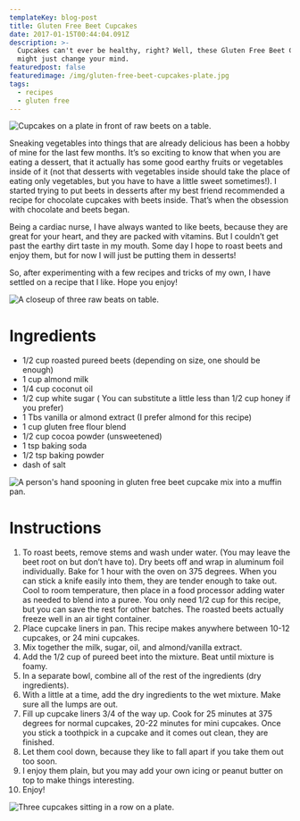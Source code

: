 ```yaml
---
templateKey: blog-post
title: Gluten Free Beet Cupcakes
date: 2017-01-15T00:44:04.091Z
description: >-
  Cupcakes can't ever be healthy, right? Well, these Gluten Free Beet Cupcakes
  might just change your mind.
featuredpost: false
featuredimage: /img/gluten-free-beet-cupcakes-plate.jpg
tags:
  - recipes
  - gluten free
---
```

![Cupcakes on a plate in front of raw beets on a table.](/img/gluten-free-beet-cupcakes-plate.jpg "The final result! And yes, these Gluten Free Beet Cupcakes taste just as good as they look.")

Sneaking vegetables into things that are already delicious has been a hobby of mine for the last few months. It’s so exciting to know that when you are eating a dessert, that it actually has some good earthy fruits or vegetables inside of it (not that desserts with vegetables inside should take the place of eating only vegetables, but you have to have a little sweet sometimes!). I started trying to put beets in desserts after my best friend recommended a recipe for chocolate cupcakes with beets inside. That’s when the obsession with chocolate and beets began.

Being a cardiac nurse, I have always wanted to like beets, because they are great for your heart, and they are packed with vitamins. But I couldn’t get past the earthy dirt taste in my mouth. Some day I hope to roast beets and enjoy them, but for now I will just be putting them in desserts!

So, after experimenting with a few recipes and tricks of my own, I have settled on a recipe that I like.  Hope you enjoy!

![A closeup of three raw beats on table.](/img/three-beats.jpg "A know, it sounds crazy, but you won't regret it. Just add beets, and your cupcakes will be just that much healthier.")

# Ingredients

* 1/2 cup roasted pureed beets (depending on size, one should be enough)
* 1 cup almond milk
* 1/4 cup coconut oil
* 1/2 cup white sugar ( You can substitute a little less than 1/2 cup honey if you prefer)
* 1 Tbs vanilla or almond extract (I prefer almond for this recipe)
* 1 cup gluten free flour blend
* 1/2 cup cocoa powder (unsweetened)
* 1 tsp baking soda
* 1/2 tsp baking powder
* dash of salt

![A person's hand spooning in gluten free beet cupcake mix into a muffin pan.](/img/gluten-free-cupcakes-mix.jpg "Yes, it looks a bit beet-ish, but once they are cooked, it looks more like a slightly red-tinted chocolate cupcake.")

# Instructions

1. To roast beets, remove stems and wash under water. (You may leave the beet root on but don’t have to). Dry beets off and wrap in aluminum foil individually.  Bake for 1 hour with the oven on 375 degrees. When you can stick a knife easily into them, they are tender enough to take out.  Cool to room temperature, then place in a food processor adding water as needed to blend into a puree. You only need 1/2 cup for this recipe, but you can save the rest for other batches. The roasted beets actually freeze well in an air tight container.
2. Place cupcake liners in pan. This recipe makes anywhere between 10-12 cupcakes, or 24 mini cupcakes.
3. Mix together the milk, sugar, oil, and almond/vanilla extract.
4. Add the 1/2 cup of pureed beet into the mixture. Beat until mixture is foamy.
5. In a separate bowl, combine all of the rest of the ingredients (dry ingredients).
6. With a little at a time, add the dry ingredients to the wet mixture.  Make sure all the lumps are out.
7. Fill up cupcake liners 3/4 of the way up.  Cook for 25 minutes at 375 degrees for normal cupcakes, 20-22 minutes for mini cupcakes. Once you stick a toothpick in a cupcake and it comes out clean, they are finished.
8. Let them cool down, because they like to fall apart if you take them out too soon.
9. I enjoy them plain, but you may add your own icing or peanut butter on top to make things interesting.
10. Enjoy!

![Three cupcakes sitting in a row on a plate.](/img/gluten-free-beet-cupcakes.jpg "Check that out! Looking at those cupcakes, you wouldn't even think they were gluten free or made with beets!")
